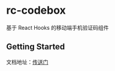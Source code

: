 # rc-codebox

基于 React Hooks 的移动端手机验证码组件

## Getting Started

文档地址：[传送门](https://justbecoder.github.io/rc-codebox/)

